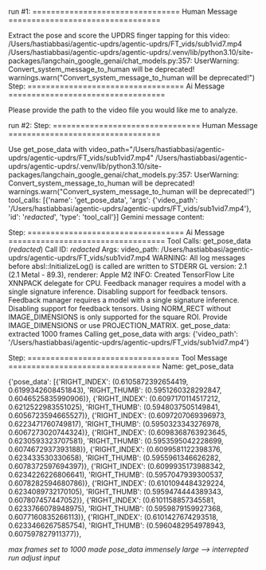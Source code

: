 run #1: 
================================ Human Message =================================

Extract the pose and score the UPDRS finger tapping for this video: /Users/hastiabbasi/agentic-updrs/agentic-updrs/FT_vids/sub1vid7.mp4
/Users/hastiabbasi/agentic-updrs/agentic-updrs/.venv/lib/python3.10/site-packages/langchain_google_genai/chat_models.py:357: UserWarning: Convert_system_message_to_human will be deprecated!
  warnings.warn("Convert_system_message_to_human will be deprecated!")
Step: 
================================== Ai Message ==================================

Please provide the path to the video file you would like me to analyze.

run #2:
Step: 
================================ Human Message =================================

Use get_pose_data with video_path="/Users/hastiabbasi/agentic-updrs/agentic-updrs/FT_vids/sub1vid7.mp4"
/Users/hastiabbasi/agentic-updrs/agentic-updrs/.venv/lib/python3.10/site-packages/langchain_google_genai/chat_models.py:357: UserWarning: Convert_system_message_to_human will be deprecated!
  warnings.warn("Convert_system_message_to_human will be deprecated!")
tool_calls: [{'name': 'get_pose_data', 'args': {'video_path': '/Users/hastiabbasi/agentic-updrs/agentic-updrs/FT_vids/sub1vid7.mp4'}, 'id': '*redacted*', 'type': 'tool_call'}]
Gemini message content:  

Step: 
================================== Ai Message ==================================
Tool Calls:
  get_pose_data (*redacted*)
 Call ID: *redacted*
  Args:
    video_path: /Users/hastiabbasi/agentic-updrs/agentic-updrs/FT_vids/sub1vid7.mp4
WARNING: All log messages before absl::InitializeLog() is called are written to STDERR
GL version: 2.1 (2.1 Metal - 89.3), renderer: Apple M2
INFO: Created TensorFlow Lite XNNPACK delegate for CPU.
Feedback manager requires a model with a single signature inference. Disabling support for feedback tensors.
Feedback manager requires a model with a single signature inference. Disabling support for feedback tensors.
Using NORM_RECT without IMAGE_DIMENSIONS is only supported for the square ROI. Provide IMAGE_DIMENSIONS or use PROJECTION_MATRIX.
get_pose_data: extracted 1000 frames
Calling get_pose_data with args: {'video_path': '/Users/hastiabbasi/agentic-updrs/agentic-updrs/FT_vids/sub1vid7.mp4'}

Step: 
================================= Tool Message =================================
Name: get_pose_data

{'pose_data': [{'RIGHT_INDEX': (0.6105872392654419, 0.6199342608451843), 'RIGHT_THUMB': (0.5951260328292847, 0.6046525835990906)}, {'RIGHT_INDEX': (0.6097170114517212, 0.6212522983551025), 'RIGHT_THUMB': (0.5948037505149841, 0.6056723594665527)}, {'RIGHT_INDEX': (0.6097207069396973, 0.6223471760749817), 'RIGHT_THUMB': (0.5950323343276978, 0.6067273020744324)}, {'RIGHT_INDEX': (0.6098368763923645, 0.6230593323707581), 'RIGHT_THUMB': (0.5953595042228699, 0.6074672937393188)}, {'RIGHT_INDEX': (0.6099581122398376, 0.623433530330658), 'RIGHT_THUMB': (0.5955961346626282, 0.6078372597694397)}, {'RIGHT_INDEX': (0.6099935173988342, 0.6234226226806641), 'RIGHT_THUMB': (0.5957047939300537, 0.6078282594680786)}, {'RIGHT_INDEX': (0.6101094484329224, 0.6234089732170105), 'RIGHT_THUMB': (0.5959474444389343, 0.607807457447052)}, {'RIGHT_INDEX': (0.6101158857345581, 0.6233766078948975), 'RIGHT_THUMB': (0.5959879159927368, 0.6077160835266113)}, {'RIGHT_INDEX': (0.6101427674293518, 0.6233466267585754), 'RIGHT_THUMB': (0.5960482954978943, 0.607597827911377)}, 

*max frames set to 1000 made pose_data immensely large --> interrepted run adjust input*